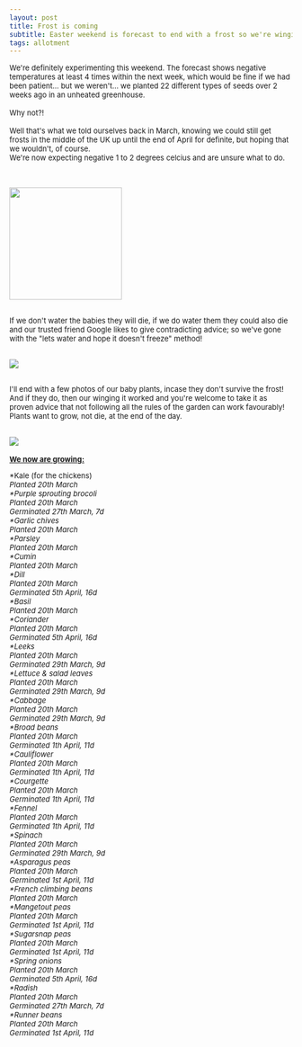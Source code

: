 ```yaml
---
layout: post
title: Frost is coming
subtitle: Easter weekend is forecast to end with a frost so we're winging it
tags: allotment
---
```


<div class="text-left">
<div class="boxed">
  <font size="2">

We're definitely experimenting this weekend. The forecast shows negative temperatures at least 4 times within the next week, which would be fine if we had been 
patient... but we weren't... we planted 22 different types of seeds over 2 weeks ago in an unheated greenhouse. <br><br>
Why not?!<br><br>
Well that's what we told ourselves back in March, knowing we could still get frosts in the middle of the UK up until the end of April for definite, but hoping that 
we wouldn't, of course. <br>We're now expecting negative 1 to 2 degrees celcius and are unsure what to do. <br><br>


<div class="text-center">
  <br/>
  <img src="{{ site.baseurl }}/img/20210405weather.jpg" width="200" height="200"/>
</div><br>

If we don't water the babies they will die, if we do water them they could also die and our trusted friend Google likes to give contradicting advice; so we've gone 
with the "lets water and hope it doesn't freeze" method! 

<div class="text-center">
<br/>
  <img src="{{ site.baseurl }}/img/20210405watering.gif"/>
</div><br>

I'll end with a few photos of our baby plants, incase they don't survive the frost! And if they do, then our winging it worked and you're welcome to take it as 
proven advice that not following all the rules of the garden can work favourably! Plants want to grow, not die, at the end of the day.

<div class="text-center">
<br/>
  <img src="{{ site.baseurl }}/img/20210405germination.jpg"/>
</div><br>
<b><u>We now are growing:</u></b><br> 

*Kale (for the chickens)<br>
	<i> Planted 20th March<br>
*Purple sprouting brocoli<br>
	<i> Planted 20th March<br>
	<i> Germinated 27th March, 7d </i><br>
*Garlic chives<br>
	<i> Planted 20th March<br>
*Parsley<br>
	<i> Planted 20th March<br>
*Cumin<br>
	<i> Planted 20th March<br>
*Dill<br>
	<i> Planted 20th March<br>
	<i> Germinated 5th April, 16d </i><br>
*Basil<br>
	<i> Planted 20th March<br>
*Coriander<br>
	<i> Planted 20th March<br>
	<i> Germinated 5th April, 16d </i><br>
*Leeks<br>
	<i> Planted 20th March<br>
	<i> Germinated 29th March, 9d </i><br>
*Lettuce & salad leaves<br>
	<i> Planted 20th March<br>
	<i> Germinated 29th March, 9d </i><br>
*Cabbage<br>
	<i> Planted 20th March<br>
	<i> Germinated 29th March, 9d </i><br>
*Broad beans<br>
	<i> Planted 20th March<br>
	<i> Germinated 1th April, 11d </i><br>
*Cauliflower<br>
	<i> Planted 20th March<br>
	<i> Germinated 1th April, 11d </i><br>
*Courgette <br>
	<i> Planted 20th March<br>
	<i> Germinated 1th April, 11d </i><br>
*Fennel <br>
	<i> Planted 20th March<br>
	<i> Germinated 1th April, 11d </i><br>
*Spinach<br>
	<i> Planted 20th March<br>
	<i> Germinated 29th March, 9d </i><br>
*Asparagus peas<br>
	<i> Planted 20th March<br>
	<i> Germinated 1st April, 11d </i><br>
*French climbing beans<br>
	<i> Planted 20th March<br>
*Mangetout peas<br>
	<i> Planted 20th March<br>
	<i> Germinated 1st April, 11d </i><br>
*Sugarsnap peas<br>
	<i> Planted 20th March<br>
	<i> Germinated 1st April, 11d </i><br>
*Spring onions<br>
	<i> Planted 20th March<br>
	<i> Germinated 5th April, 16d </i><br>
*Radish<br>
	<i> Planted 20th March<br>
	<i> Germinated 27th March, 7d </i><br>
*Runner beans<br>
	<i> Planted 20th March<br>
	<i> Germinated 1st April, 11d </i><br>

<br>
